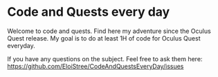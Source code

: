 # Code and Quests every day

Welcome to code and quests.
Find here my adventure since the Oculus Quest release.
My goal is to do at least 1H of code for Oculus Quest everyday.

If you have any questions on the subject.
Feel free to ask them here: 
https://github.com/EloiStree/CodeAndQuestsEveryDay/issues
